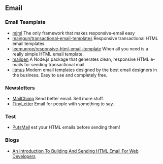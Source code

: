 ## Email

### Email Teamplate
- [mjml](https://mjml.io/) The only framework that makes responsive-email easy
- [maingun/transactional-email-templates](https://github.com/mailgun/transactional-email-templates) Responsive transactional HTML email templates
- [leemunroe/responsive-html-email-template](https://github.com/leemunroe/responsive-html-email-template) When all you need is a really simple HTML email template.
- [mailgen](https://github.com/eladnava/mailgen) A Node.js package that generates clean, responsive HTML e-mails for sending transactional mail.
- [litmus](https://litmus.com/community/templates) Modern email templates designed by the best email designers in the business. Easy to use and completely free.

### Newsletters
- [MailChimp](http://mailchimp.com/) Send better email. Sell more stuff.
- [TinyLetter](http://tinyletter.com/) Email for people with something to say.

### Test
- [PutsMail](https://putsmail.com/) est your HTML emails before sending them!

### Blogs
- [An Introduction To Building And Sending HTML Email For Web Developers](https://www.smashingmagazine.com/2017/01/introduction-building-sending-html-email-for-web-developers/)
